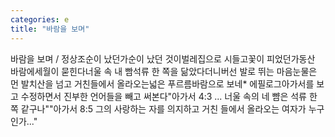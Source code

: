```yaml
---
categories: e
title: "바람을 보며"
---
```

바람을 보며 / 정상조순이 났던가순이 났던 것이벌레집으로 시들고꽃이 피었던가동산 바람에세월이 묻힌다너울 속 내 빰석류 한 쪽을 닮았다더니버선 발로 뛰는 마음눈물은 먼 발치산을 넘고 거친들에서 올라오는넓은 푸르름바람으로 보네* 에필로그아가서를 보고 수정하면서 진부한 언어들을 빼고 써본다"아가서 4:3 ... 너울 속의 네 뺨은 석류 한 쪽 같구나""아가서 8:5 그의 사랑하는 자를 의지하고 거친 들에서 올라오는 여자가 누구인가..."